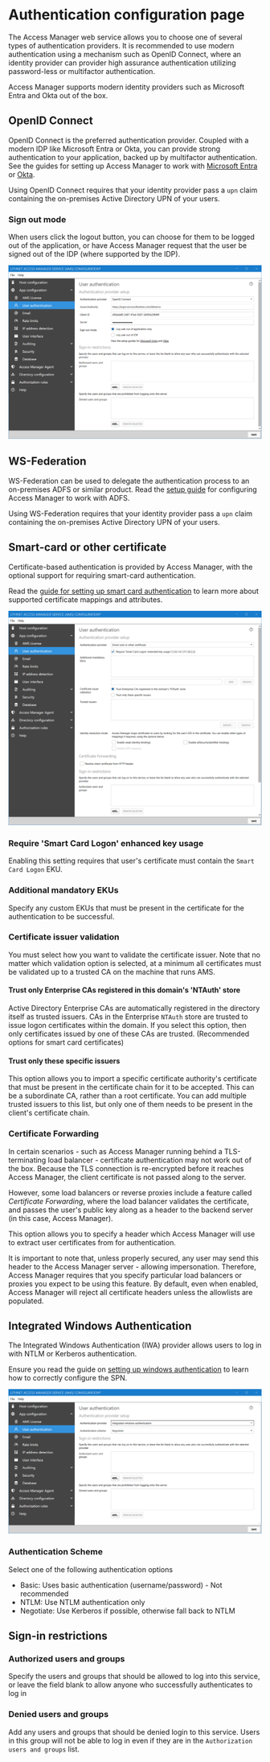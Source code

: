# Authentication configuration page

The Access Manager web service allows you to choose one of several types of authentication providers. It is recommended to use modern authentication using a mechanism such as OpenID Connect, where an identity provider can provider high assurance authentication utilizing password-less or multifactor authentication.

Access Manager supports modern identity providers such as Microsoft Entra and Okta out of the box.

## OpenID Connect

OpenID Connect is the preferred authentication provider. Coupled with a modern IDP like Microsoft Entra or Okta, you can provide strong authentication to your application, backed up by multifactor authentication. See the guides for setting up Access Manager to work with [Microsoft Entra](../../configuration/setting-up-authentication/setting-up-authentication-with-azure-ad.md) or [Okta](../../configuration/setting-up-authentication/setting-up-authentication-with-okta.md).

Using OpenID Connect requires that your identity provider pass a `upn` claim containing the on-premises Active Directory UPN of your users.

### Sign out mode
When users click the logout button, you can choose for them to be logged out of the application, or have Access Manager request that the user be signed out of the IDP (where supported by the IDP).

![](../../images/ui-page-authentication-oidc-azure.png)

## WS-Federation

WS-Federation can be used to delegate the authentication process to an on-premises ADFS or similar product. Read the [setup guide](../../configuration/setting-up-authentication/setting-up-authentication-with-adfs.md) for configuring Access Manager to work with ADFS.

Using WS-Federation requires that your identity provider pass a `upn` claim containing the on-premises Active Directory UPN of your users.

## Smart-card or other certificate

Certificate-based authentication is provided by Access Manager, with the optional support for requiring smart-card authentication.

Read the [guide for setting up smart card authentication](../../configuration/setting-up-authentication/setting-up-smart-card-authentication.md) to learn more about supported certificate mappings and attributes.

![](../../images/ui-page-authentication-smartcard.png)

### Require 'Smart Card Logon' enhanced key usage
Enabling this setting requires that user's certificate must contain the `Smart Card Logon` EKU.

### Additional mandatory EKUs

Specify any custom EKUs that must be present in the certificate for the authentication to be successful.

### Certificate issuer validation

You must select how you want to validate the certificate issuer. Note that no matter which validation option is selected, at a minimum all certificates must be validated up to a trusted CA on the machine that runs AMS.

#### Trust only Enterprise CAs registered in this domain's 'NTAuth' store

Active Directory Enterprise CAs are automatically registered in the directory itself as trusted issuers. CAs in the Enterprise `NTAuth` store are trusted to issue logon certificates within the domain. If you select this option, then only certificates issued by one of these CAs are trusted. (Recommended options for smart card certificates)

#### Trust only these specific issuers

This option allows you to import a specific certificate authority's certificate that must be present in the certificate chain for it to be accepted. This can be a subordinate CA, rather than a root certificate. You can add multiple trusted issuers to this list, but only one of them needs to be present in the client's certificate chain.

### Certificate Forwarding

In certain scenarios - such as Access Manager running behind a TLS-terminating load balancer - certificate authentication may not work out of the box. Because the TLS connection is re-encrypted before it reaches Access Manager, the client certificate is not passed along to the server.

However, some load balancers or reverse proxies include a feature called *Certificate Forwarding*, where the load balancer validates the certificate, and passes the user's public key along as a header to the backend server (in this case, Access Manager).

This option allows you to specify a header which Access Manager will use to extract user certificates from for authentication.

It is important to note that, unless properly secured, any user may send this header to the Access Manager server - allowing impersonation. Therefore, Access Manager requires that you specify particular load balancers or proxies you expect to be using this feature. By default, even when enabled, Access Manager will reject all certificate headers unless the allowlists are populated.

## Integrated Windows Authentication

The Integrated Windows Authentication (IWA) provider allows users to log in with NTLM or Kerberos authentication. 

Ensure you read the guide on [setting up windows authentication](../../configuration/setting-up-authentication/setting-up-integrated-windows-authentication.md) to learn how to correctly configure the SPN.

![](../../images/ui-page-authentication-iwa.png)

### Authentication Scheme

Select one of the following authentication options

* Basic: Uses basic authentication (username/password) - Not recommended
* NTLM: Use NTLM authentication only
* Negotiate: Use Kerberos if possible, otherwise fall back to NTLM

## Sign-in restrictions
### Authorized users and groups
Specify the users and groups that should be allowed to log into this service, or leave the field blank to allow anyone who successfully authenticates to log in

### Denied users and groups
Add any users and groups that should be denied login to this service. Users in this group will not be able to log in even if they are in the `Authorization users and groups` list.